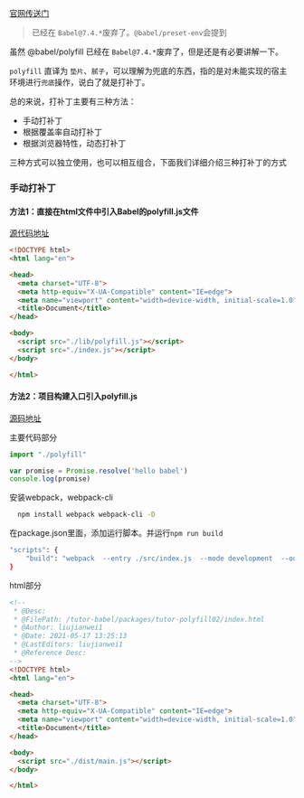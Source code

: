 <!--
 * @Desc: 
 * @FilePath: /tutor-babel/docs/md/polyfill.md
 * @Author: liujianwei1
 * @Date: 2021-05-15 14:00:47
 * @LastEditors: liujianwei1
 * @Reference Desc: 
-->
[官网传送门](https://babeljs.io/docs/en/babel-polyfill)
> 已经在 `Babel@7.4.*`废弃了。`@babel/preset-env`会提到

虽然 @babel/polyfill 已经在 `Babel@7.4.*`废弃了，但是还是有必要讲解一下。

`polyfill` 直译为 `垫片`、`腻子`，可以理解为兜底的东西，指的是对未能实现的宿主环境进行`兜底`操作，说白了就是打补丁。

总的来说，打补丁主要有三种方法：
- 手动打补丁
- 根据覆盖率自动打补丁
- 根据浏览器特性，动态打补丁

三种方式可以独立使用，也可以相互组合，下面我们详细介绍三种打补丁的方式
### 手动打补丁
#### 方法1：直接在html文件中引入Babel的polyfill.js文件
[源代码地址](https://github.com/rupid/tutor-babel/tree/master/packages/tutor-polyfill01)
```html
<!DOCTYPE html>
<html lang="en">

<head>
  <meta charset="UTF-8">
  <meta http-equiv="X-UA-Compatible" content="IE=edge">
  <meta name="viewport" content="width=device-width, initial-scale=1.0">
  <title>Document</title>
</head>

<body>
  <script src="./lib/polyfill.js"></script>
  <script src="./index.js"></script>
</body>

</html>
```

#### 方法2：项目构建入口引入polyfill.js
[源码地址](https://github.com/rupid/tutor-babel/tree/master/packages/tutor-polyfill02)

主要代码部分
```js
import "./polyfill"

var promise = Promise.resolve('hello babel')
console.log(promise)
```

安装webpack，webpack-cli
```bash
  npm install webpack webpack-cli -D
```

在package.json里面，添加运行脚本。并运行`npm run build`
```bash
"scripts": {
    "build": "webpack  --entry ./src/index.js  --mode development  --output-path ./dist/"
}
```
html部分
```html
<!--
 * @Desc: 
 * @FilePath: /tutor-babel/packages/tutor-polyfill02/index.html
 * @Author: liujianwei1
 * @Date: 2021-05-17 13:25:13
 * @LastEditors: liujianwei1
 * @Reference Desc: 
-->
<!DOCTYPE html>
<html lang="en">

<head>
  <meta charset="UTF-8">
  <meta http-equiv="X-UA-Compatible" content="IE=edge">
  <meta name="viewport" content="width=device-width, initial-scale=1.0">
  <title>Document</title>
</head>

<body>
  <script src="./dist/main.js"></script>
</body>

</html>
```

